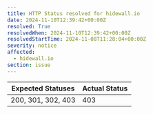```yaml
---
title: HTTP Status resolved for hidewall.io
date: 2024-11-10T12:39:42+00:00Z
resolved: True
resolvedWhen: 2024-11-10T12:39:42+00:00Z
resolvedStartTime: 2024-11-08T11:28:04+00:00Z
severity: notice
affected:
  - hidewall.io
section: issue
---
```


| Expected Statuses | Actual Status  |
|-------------------|----------------|
| 200, 301, 302, 403 | 403 |
